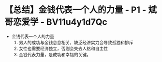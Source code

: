# 【总结】金钱代表一个人的力量 - P1 - 斌哥恋爱学 - BV11u4y1d7Qc

-   金钱代表一个人的力量
    1.  男人的成功与金钱息息相关，缺乏经济实力会导致孤独和排斥
    2.  女性也需要经济独立，否则会失去人格和自主性
    3.  金钱代表力量，是成功和幸福的关键。